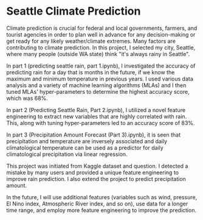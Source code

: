 # Seattle Climate Prediction

Climate prediction is crucial for federal and local governments, farmers, and tourist agencies in order to plan well in advance for any decision-making or get ready for any likely weather/climate extremes. Many factors are contributing to climate prediction. In this project, I selected my city, Seattle, where many people (outside WA state) think  "it's always rainy in Seattle". 

In part 1 (predicting seattle rain, part 1.ipynb), I investigated the accuracy of predicting rain for a day that is months in the future, if we know the maximum and minimum temperature in previous years. I used various data analysis and a variety of machine learning algorithms (MLAs) and I then tuned MLAs' hyper-parameters to determine the highest accuracy score, which was 68%. 

In part 2 (Predicting Seattle Rain, Part 2.ipynb), I utilized a novel feature engineering to extract new variables that are highly correlated with rain. This, along with tuning hyper-parameters led to an accuracy score of 83%.

In part 3 (Precipitation Amount Forecast (Part 3).ipynb), it is seen that precipitation and temperature are inversely associated and daily climatological temperature can be used as a predictor for daily climatological precipitation via linear regression.

This project was initiated from Kaggle dataset and question. I detected a mistake by many users and provided a unique feature engineering to improve rain prediction. I also extend the project to predict precipitation amount.

In the future, I will use additional features (variables such as wind, pressure, El Nino index, Atmospheric River index, and so on), use data for a longer time range, and employ more feature engineering to improve the prediction.
